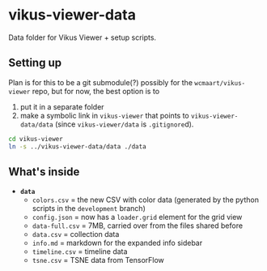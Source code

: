 # vikus-viewer-data
Data folder for Vikus Viewer + setup scripts.

## Setting up
Plan is for this to be a git submodule(?) possibly for the `wcmaart/vikus-viewer` repo, but for now, the best option is to 
1. put it in a separate folder
2. make a symbolic link in `vikus-viewer` that points to `vikus-viewer-data/data` (since `vikus-viewer/data` is `.gitignore`d).  
```bash
cd vikus-viewer
ln -s ../vikus-viewer-data/data ./data 
```
## What's inside
- **`data`**
  - `colors.csv` = the new CSV with color data (generated by the python scripts in the `development` branch)
  - `config.json` = now has a `loader.grid` element for the grid view
  - `data-full.csv` = 7MB, carried over from the files shared before
  - `data.csv` = collection data
  - `info.md` = markdown for the expanded info sidebar
  - `timeline.csv` = timeline data
  - `tsne.csv` = TSNE data from TensorFlow
